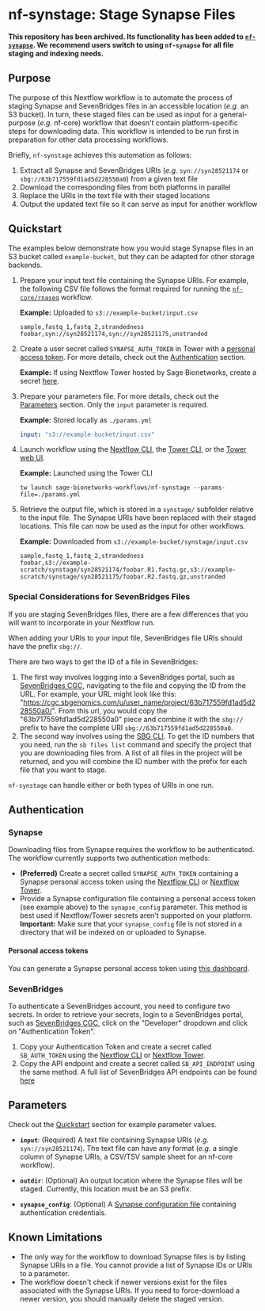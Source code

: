 # nf-synstage: Stage Synapse Files

**This repository has been archived. Its functionality has been added to [`nf-synapse`](https://github.com/Sage-Bionetworks-Workflows/nf-synapse). We recommend users switch to using `nf-synapse` for all file staging and indexing needs.**

## Purpose

The purpose of this Nextflow workflow is to automate the process of staging Synapse and SevenBridges files in an accessible location (_e.g._ an S3 bucket). In turn, these staged files can be used as input for a general-purpose (_e.g._ nf-core) workflow that doesn't contain platform-specific steps for downloading data. This workflow is intended to be run first in preparation for other data processing workflows.

Briefly, `nf-synstage` achieves this automation as follows:

1. Extract all Synapse and SevenBridges URIs (_e.g._ `syn://syn28521174` or `sbg://63b717559fd1ad5d228550a0`) from a given text file
2. Download the corresponding files from both platforms in parallel
3. Replace the URIs in the text file with their staged locations
4. Output the updated text file so it can serve as input for another workflow

## Quickstart

The examples below demonstrate how you would stage Synapse files in an S3 bucket called `example-bucket`, but they can be adapted for other storage backends.

1. Prepare your input text file containing the Synapse URIs. For example, the following CSV file follows the format required for running the [`nf-core/rnaseq`](https://nf-co.re/rnaseq/latest/usage) workflow.

    **Example:** Uploaded to `s3://example-bucket/input.csv`

    ```text
    sample,fastq_1,fastq_2,strandedness
    foobar,syn://syn28521174,syn://syn28521175,unstranded
    ```

2. Create a user secret called `SYNAPSE_AUTH_TOKEN` in Tower with a [personal access token](https://www.synapse.org/#!PersonalAccessTokens:). For more details, check out the [Authentication](#authentication) section.

    **Example:** If using Nextflow Tower hosted by Sage Bionetworks, create a secret [here](https://tower.sagebionetworks.org/secrets).

3. Prepare your parameters file. For more details, check out the [Parameters](#parameters) section. Only the `input` parameter is required.

    **Example:** Stored locally as `./params.yml`

    ```yaml
    input: "s3://example-bucket/input.csv"
    ```

4. Launch workflow using the [Nextflow CLI](https://nextflow.io/docs/latest/cli.html#run), the [Tower CLI](https://help.tower.nf/latest/cli/), or the [Tower web UI](https://help.tower.nf/latest/launch/launchpad/).

    **Example:** Launched using the Tower CLI

    ```console
    tw launch sage-bionetworks-workflows/nf-synstage --params-file=./params.yml
    ```

5. Retrieve the output file, which is stored in a `synstage/` subfolder relative to the input file. The Synapse URIs have been replaced with their staged locations. This file can now be used as the input for other workflows.

    **Example:** Downloaded from `s3://example-bucket/synstage/input.csv`

    ```text
    sample,fastq_1,fastq_2,strandedness
    foobar,s3://example-scratch/synstage/syn28521174/foobar.R1.fastq.gz,s3://example-scratch/synstage/syn28521175/foobar.R2.fastq.gz,unstranded
    ```

### Special Considerations for SevenBridges Files

If you are staging SevenBridges files, there are a few differences that you will want to incorporate in your Nextflow run. 

When adding your URIs to your input file, SevenBridges file URIs should have the prefix `sbg://`. 

There are two ways to get the ID of a file in SevenBridges:

1. The first way involves logging into a SevenBridges portal, such as [SevenBridges CGC](https://cgc-accounts.sbgenomics.com/auth/login), navigating to the file and copying the ID from the URL. For example, your URL might look like this: "https://cgc.sbgenomics.com/u/user_name/project/63b717559fd1ad5d228550a0/". From this url, you would copy the "63b717559fd1ad5d228550a0" piece and combine it with the `sbg://` prefix to have the complete URI `sbg://63b717559fd1ad5d228550a0`.
2. The second way involves using the [SBG CLI](https://docs.sevenbridges.com/docs/files-and-metadata). To get the ID numbers that you need, run the `sb files list` command and specify the project that you are downloading files from. A list of all files in the project will be returned, and you will combine the ID number with the prefix for each file that you want to stage.

`nf-synstage` can handle either or both types of URIs in one run.


## Authentication

### Synapse 

Downloading files from Synapse requires the workflow to be authenticated. The workflow currently supports two authentication methods:

- **(Preferred)** Create a secret called `SYNAPSE_AUTH_TOKEN` containing a Synapse personal access token using the [Nextflow CLI](https://nextflow.io/docs/latest/secrets.html) or [Nextflow Tower](https://help.tower.nf/latest/secrets/overview/).
- Provide a Synapse configuration file containing a personal access token (see example above) to the `synapse_config` parameter. This method is best used if Nextflow/Tower secrets aren't supported on your platform. **Important:** Make sure that your `synapse_config` file is not stored in a directory that will be indexed on or uploaded to Synapse.

#### Personal access tokens

You can generate a Synapse personal access token using [this dashboard](https://www.synapse.org/#!PersonalAccessTokens:).

### SevenBridges

To authenticate a SevenBridges account, you need to configure two secrets. In order to retrieve your secrets, login to a SevenBridges portal, such as [SevenBridges CGC](https://cgc-accounts.sbgenomics.com/auth/login), click on the "Developer" dropdown and click on "Authentication Token". 

1. Copy your Authentication Token and create a secret called `SB_AUTH_TOKEN` using the [Nextflow CLI](https://nextflow.io/docs/latest/secrets.html) or [Nextflow Tower](https://help.tower.nf/latest/secrets/overview/).
2. Copy the API endpoint and create a secret called `SB_API_ENDPOINT` using the same method. A full list of SevenBridges API endpoints can be found [here](https://sevenbridges-python.readthedocs.io/en/latest/quickstart/#authentication-and-configuration)

## Parameters

Check out the [Quickstart](#quickstart) section for example parameter values.

- **`input`**: (Required) A text file containing Synapse URIs (_e.g._ `syn://syn28521174`). The text file can have any format (_e.g._ a single column of Synapse URIs, a CSV/TSV sample sheet for an nf-core workflow).

- **`outdir`**: (Optional) An output location where the Synapse files will be staged. Currently, this location must be an S3 prefix.

- **`synapse_config`**: (Optional) A [Synapse configuration file](https://python-docs.synapse.org/build/html/Credentials.html#use-synapseconfig) containing authentication credentials.

## Known Limitations

- The only way for the workflow to download Synapse files is by listing Synapse URIs in a file. You cannot provide a list of Synapse IDs or URIs to a parameter.
- The workflow doesn't check if newer versions exist for the files associated with the Synapse URIs. If you need to force-download a newer version, you should manually delete the staged version.
